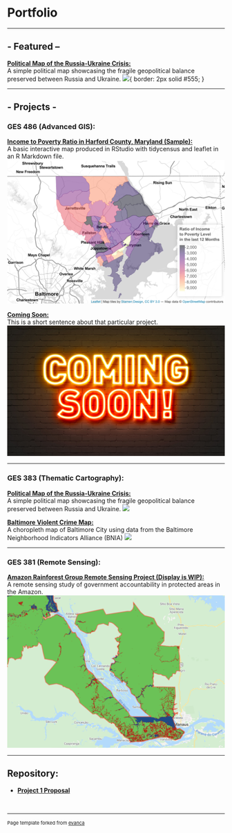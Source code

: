
# Portfolio

---

## - Featured –

**[Political Map of the Russia-Ukraine Crisis:](/Project383/index)** <br>
A simple political map showcasing the fragile geopolitical balance preserved between Russia and Ukraine.
[<img src="Project383/ukrainerussiaMAP.svg?raw=true"/>](/Project383/index){
  border: 2px solid #555;
}

---

## - Projects - 

### GES  486  (Advanced  GIS): 

**[Income to Poverty Ratio in Harford County, Maryland (Sample):](/Project486.1/index)** <br>
A basic interactive map produced in RStudio with tidycensus and leaflet in an R Markdown file.
[<img src="Project486.1/Screen Shot 2022-02-21 at 10.09.36 PM.png?raw=true"/>](/Project486.1/index)


**[Coming Soon:](/Project486.2/index)** <br>
This is a short sentence about that particular project.
[<img src="images/AdobeStock_139559217.jpeg?raw=true"/>](/Project486.2/index)

---

### GES  383  (Thematic  Cartography): 

**[Political Map of the Russia-Ukraine Crisis:](/Project383/index)** <br>
A simple political map showcasing the fragile geopolitical balance preserved between Russia and Ukraine.
[<img src="Project383/ukrainerussiaMAP.svg?raw=true"/>](/Project383/index)


**[Baltimore Violent Crime Map:](/Project383.2/index)** <br>
A choropleth map of Baltimore City using data from the Baltimore Neighborhood Indicators Alliance (BNIA)
[<img src="Project383.2/ukrainerussiaMAP.svg?raw=true"/>](/Project383.2/index)

---

### GES  381  (Remote  Sensing): 

**[Amazon Rainforest Group Remote Sensing Project (Display is WIP):](/Project381/index)** <br>
A remote sensing study of government accountability in protected areas in the Amazon. 
[<img src="Project381/Screen Shot 2022-02-14 at 11.14.42 PM.png?raw=true"/>](/Project381/index)

---

## Repository:

- **[Project 1 Proposal](/project1_486/P1Proposal)**

<br>

---
<p style="font-size:11px">Page template forked from <a href="https://github.com/evanca/quick-portfolio">evanca</a></p>
<!-- Remove above link if you don't want to attibute -->
